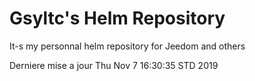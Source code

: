 # Gsyltc's Helm Repository

It-s my personnal helm repository for Jeedom and others

Derniere mise a jour Thu Nov  7 16:30:35 STD 2019
